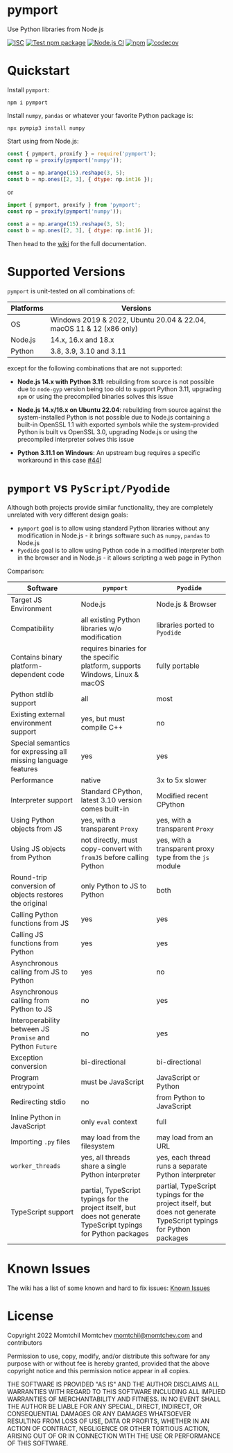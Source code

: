 # pymport

Use Python libraries from Node.js

[![ISC](https://img.shields.io/github/license/mmomtchev/pymport)](https://github.com/mmomtchev/pymport/blob/main/LICENSE)
[![Test npm package](https://github.com/mmomtchev/pymport/actions/workflows/test-package.yml/badge.svg)](https://github.com/mmomtchev/pymport/actions/workflows/test-package.yml)
[![Node.js CI](https://github.com/mmomtchev/pymport/actions/workflows/test-dev.yml/badge.svg)](https://github.com/mmomtchev/pymport/actions/workflows/test-dev.yml)
[![npm](https://img.shields.io/npm/v/pymport)](https://www.npmjs.com/package/pymport)
[![codecov](https://codecov.io/gh/mmomtchev/pymport/branch/main/graph/badge.svg?token=pNeJl1Zhmw)](https://codecov.io/gh/mmomtchev/pymport)

# Quickstart

Install `pymport`:
```shell
npm i pymport
```

Install `numpy`, `pandas` or whatever your favorite Python package is:
```shell
npx pympip3 install numpy
```

Start using from Node.js:
```js
const { pymport, proxify } = require('pymport');
const np = proxify(pymport('numpy'));

const a = np.arange(15).reshape(3, 5);
const b = np.ones([2, 3], { dtype: np.int16 });
```

or

```js
import { pymport, proxify } from 'pymport';
const np = proxify(pymport('numpy'));

const a = np.arange(15).reshape(3, 5);
const b = np.ones([2, 3], { dtype: np.int16 });
```

Then head to the [wiki](https://github.com/mmomtchev/pymport/wiki) for the full documentation.

# Supported Versions

`pymport` is unit-tested on all combinations of:

| Platforms | Versions                                                 |
| --------- | -------------------------------------------------------- |
| OS        | Windows 2019 & 2022, Ubuntu 20.04 & 22.04, macOS 11 & 12 (x86 only) |
| Node.js   | 14.x, 16.x and 18.x                                      |
| Python    | 3.8, 3.9, 3.10 and 3.11                                  |

except for the following combinations that are not supported:

* **Node.js 14.x with Python 3.11**: rebuilding from source is not possible due to `node-gyp` version being too old to support Python 3.11, upgrading `npm` or using the precompiled binaries solves this issue

* **Node.js 14.x/16.x on Ubuntu 22.04**: rebuilding from source against the system-installed Python is not possible due to Node.js containing a built-in OpenSSL 1.1 with exported symbols while the system-provided Python is built vs OpenSSL 3.0, upgrading Node.js or using the precompiled interpreter solves this issue

* **Python 3.11.1 on Windows**: An upstream bug requires a specific workaround in this case [#44](https://github.com/mmomtchev/pymport/issues/44)]

# `pymport` vs `PyScript/Pyodide`

Although both projects provide similar functionality, they are completely unrelated with very different design goals:
* `pymport` goal is to allow using standard Python libraries without any modification in Node.js - it brings software such as  `numpy`, `pandas` to Node.js
* `Pyodide` goal is to allow using Python code in a modified interpreter both in the browser and in Node.js - it allows scripting a web page in Python

Comparison:

Software | `pymport` | `Pyodide` |
--- | --- | --- |
Target JS Environment | Node.js | Node.js & Browser  | 
Compatibility | all existing Python libraries w/o modification | libraries ported to `Pyodide` |
Contains binary platform-dependent code | requires binaries for the specific platform, supports Windows, Linux & macOS | fully portable
Python stdlib support | all | most
Existing external environment support | yes, but must compile C++ | no
Special semantics for expressing all missing language features | yes | yes
Performance | native |  3x to 5x slower |
Interpreter support | Standard CPython, latest 3.10 version comes built-in | Modified recent CPython
Using Python objects from JS | yes, with a transparent `Proxy` | yes, with a transparent `Proxy`
Using JS objects from Python | not directly, must copy-convert with `fromJS` before calling Python | yes, with a transparent proxy type from the `js` module
Round-trip conversion of objects restores the original | only Python to JS to Python | both
Calling Python functions from JS | yes | yes 
Calling JS functions from Python | yes | yes
Asynchronous calling from JS to Python | yes | no
Asynchronous calling from Python to JS | no | yes
Interoperability between JS `Promise` and Python `Future` | no | yes
Exception conversion | bi-directional | bi-directional
Program entrypoint | must be JavaScript | JavaScript or Python
Redirecting stdio | no | from Python to JavaScript
Inline Python in JavaScript | only `eval` context | full
Importing `.py` files | may load from the filesystem | may load from an URL
`worker_threads` | yes, all threads share a single Python interpreter | yes, each thread runs a separate Python interpreter
TypeScript support | partial, TypeScript typings for the project itself, but does not generate TypeScript typings for Python packages | partial, TypeScript typings for the project itself, but does not generate TypeScript typings for Python packages

# Known Issues

The wiki has a list of some known and hard to fix issues:
[Known Issues](https://github.com/mmomtchev/pymport/wiki#known-issues)

# License

Copyright 2022 Momtchil Momtchev <momtchil@momtchev.com> and contributors

Permission to use, copy, modify, and/or distribute this software for any purpose with or without fee is hereby granted, provided that the above copyright notice and this permission notice appear in all copies.

THE SOFTWARE IS PROVIDED "AS IS" AND THE AUTHOR DISCLAIMS ALL WARRANTIES WITH REGARD TO THIS SOFTWARE INCLUDING ALL IMPLIED WARRANTIES OF MERCHANTABILITY AND FITNESS. IN NO EVENT SHALL THE AUTHOR BE LIABLE FOR ANY SPECIAL, DIRECT, INDIRECT, OR CONSEQUENTIAL DAMAGES OR ANY DAMAGES WHATSOEVER RESULTING FROM LOSS OF USE, DATA OR PROFITS, WHETHER IN AN ACTION OF CONTRACT, NEGLIGENCE OR OTHER TORTIOUS ACTION, ARISING OUT OF OR IN CONNECTION WITH THE USE OR PERFORMANCE OF THIS SOFTWARE.
